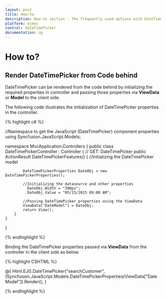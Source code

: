 ```yaml
---
layout: post
title: How-to
description: How-to section - The frequently used options with DateTimePicker 
platform: ejmvc
control: DateTimePicker
documentation: ug
---
```

# How to?

## Render DateTimePicker from Code behind

DateTimePicker can be rendered from the code behind by initializing the required properties in controller and passing those properties via **ViewData** or **Model** to the client side.

The following code illustrates the initialization of DateTimePicker properties in the controller.

{% highlight c# %}

//Namespace to get the JavaScript (DateTimePicker) component properties
using Syncfusion.JavaScript.Models;

namespace MvcApplication.Controllers
{
    public class DateTimePickerController : Controller
    {
        // GET: DateTimePicker
        public ActionResult DateTimePickerFeatures()
        {
            //Initializing the DateTimePicker model

            DateTimePickerProperties DateObj = new DateTimePickerProperties();

            //Initializing the datasource and other properties
              DateObj.Width = "300px";
              DateObj.Value = "05/15/2015 09:00 AM";

            //Passing DateTimePicker properties using the ViewData
            ViewData["DateModel"] = DateObj;
            return View();
        }
    }
}

{% endhighlight %}

Binding the DateTimePicker properties passed via **ViewData** from the controller in the client side as below.

{% highlight CSHTML %}

@{
    Html.EJ().DateTimePicker("searchCustomer",(Syncfusion.JavaScript.Models.DateTimePickerProperties)ViewData["DateModel"]).Render();
}

{% endhighlight %}
